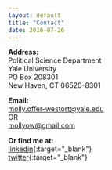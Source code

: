 ```yaml
---
layout: default
title: "Contact"
date: 2016-07-26
---
```


**Address:**  
Political Science Department  
Yale University  
PO Box 208301  
New Haven, CT 06520-8301

**Email:**  
molly.offer-westort@yale.edu  
OR  
mollyow@gmail.com

**Or find me at:**  
[linkedin](https://www.linkedin.com/in/molly-offer-westort-1a61b02b){:target="_blank"}  
[twitter](https://twitter.com/mofferw){:target="_blank"}  
<!-- [Google Scholar](https://scholar.google.com/citations?user=LXRPhHoAAAAJ&hl=en&oi=ao){:target="_blank"} --> 

